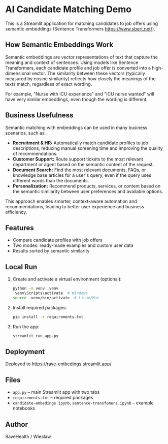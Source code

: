 # AI Candidate Matching Demo


This is a Streamlit application for matching candidates to job offers using semantic embeddings (Sentence Transformers https://www.sbert.net/).

## How Semantic Embeddings Work

Semantic embeddings are vector representations of text that capture the meaning and context of sentences. Using models like Sentence Transformers, each candidate profile and job offer is converted into a high-dimensional vector. The similarity between these vectors (typically measured by cosine similarity) reflects how closely the meanings of the texts match, regardless of exact wording.

For example, "Nurse with ICU experience" and "ICU nurse wanted" will have very similar embeddings, even though the wording is different.

## Business Usefulness

Semantic matching with embeddings can be used in many business scenarios, such as:
- **Recruitment & HR:** Automatically match candidate profiles to job descriptions, reducing manual screening time and improving the quality of recommendations.
- **Customer Support:** Route support tickets to the most relevant department or agent based on the semantic content of the request.
- **Document Search:** Find the most relevant documents, FAQs, or knowledge base articles for a user's query, even if the query uses different words than the documents.
- **Personalization:** Recommend products, services, or content based on the semantic similarity between user preferences and available options.

This approach enables smarter, context-aware automation and recommendations, leading to better user experience and business efficiency.

## Features
- Compare candidate profiles with job offers
- Two modes: ready-made examples and custom user data
- Results sorted by semantic similarity

## Local Run

1. Create and activate a virtual environment (optional):
   ```bash
   python -m venv .venv
   .venv\Scripts\activate  # Windows
   source .venv/bin/activate  # Linux/Mac
   ```
2. Install required packages:
   ```bash
   pip install -r requirements.txt
   ```
3. Run the app:
   ```bash
   streamlit run app.py
   ```

## Deployment 

Deployed to https://rave-embedings.streamlit.app/

## Files
- `app.py` – main Streamlit app with two tabs
- `requirements.txt` – required packages
- `candidate-embedings.ipynb`, `sentence-transfomers.ipynb` – example notebooks

## Author
RaveHealth / Wiesław